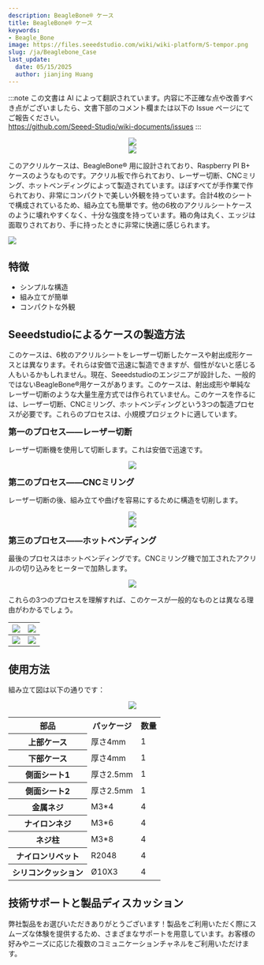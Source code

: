 ```yaml
---
description: BeagleBone® ケース
title: BeagleBone® ケース
keywords:
- Beagle_Bone
image: https://files.seeedstudio.com/wiki/wiki-platform/S-tempor.png
slug: /ja/Beaglebone_Case
last_update:
  date: 05/15/2025
  author: jianjing Huang
---
```

:::note
この文書は AI によって翻訳されています。内容に不正確な点や改善すべき点がございましたら、文書下部のコメント欄または以下の Issue ページにてご報告ください。  
https://github.com/Seeed-Studio/wiki-documents/issues
:::

<div align="center"><img width={1000} src="https://files.seeedstudio.com/wiki/Beaglebone_Case/img/1130070001_1.jpg" /></div>

<div align="center"><img width={1000} src="https://files.seeedstudio.com/wiki/Beaglebone_Case/img/1130070001_4.jpg" /></div>

このアクリルケースは、BeagleBone® 用に設計されており、Raspberry PI B+ ケースのようなものです。アクリル板で作られており、レーザー切断、CNCミリング、ホットベンディングによって製造されています。ほぼすべてが手作業で作られており、非常にコンパクトで美しい外観を持っています。合計4枚のシートで構成されているため、組み立ても簡単です。他の6枚のアクリルシートケースのように壊れやすくなく、十分な強度を持っています。箱の角は丸く、エッジは面取りされており、手に持ったときに非常に快適に感じられます。

<p style={{textAlign: 'center'}}><a href="https://www.seeedstudio.com/BeagleBone-Case-p-2285.html" target="_blank"><img src="https://files.seeedstudio.com/wiki/Seeed-WiKi/docs/images/300px-Get_One_Now_Banner-ragular.png"/></a></p>

## 特徴

* シンプルな構造
* 組み立てが簡単
* コンパクトな外観

## Seeedstudioによるケースの製造方法

このケースは、6枚のアクリルシートをレーザー切断したケースや射出成形ケースとは異なります。それらは安価で迅速に製造できますが、個性がないと感じる人もいるかもしれません。現在、Seeedstudioのエンジニアが設計した、一般的ではないBeagleBone®用ケースがあります。このケースは、射出成形や単純なレーザー切断のような大量生産方式では作られていません。このケースを作るには、レーザー切断、CNCミリング、ホットベンディングという3つの製造プロセスが必要です。これらのプロセスは、小規模プロジェクトに適しています。

**<big>第一のプロセス——レーザー切断</big>**

レーザー切断機を使用して切断します。これは安価で迅速です。

<div align="center"><img width={1000} src="https://files.seeedstudio.com/wiki/Beaglebone_Case/img/20141016191356.jpg" /></div>

**<big>第二のプロセス——CNCミリング</big>**

レーザー切断の後、組み立てや曲げを容易にするために構造を切削します。

<div align="center"><img width={1000} src="https://files.seeedstudio.com/wiki/Beaglebone_Case/img/123bc.jpg" /></div>

<div align="center"><img width={1000} src="https://files.seeedstudio.com/wiki/Beaglebone_Case/img/IMG_9992a.jpg" /></div>

**<big>第三のプロセス——ホットベンディング</big>**

最後のプロセスはホットベンディングです。CNCミリング機で加工されたアクリルの切り込みをヒーターで加熱します。

<div align="center"><img width={1000} src="https://files.seeedstudio.com/wiki/Beaglebone_Case/img/20141016191303.jpg" /></div>

これらの3つのプロセスを理解すれば、このケースが一般的なものとは異なる理由がわかるでしょう。

|<div align="center"><img width={1000} src="https://files.seeedstudio.com/wiki/Beaglebone_Case/img/1130070001_2.jpg" /></div>|<div align="center"><img width={1000} src="https://files.seeedstudio.com/wiki/Beaglebone_Case/img/1130070001_3.jpg" /></div>
|---|---|
|<div align="center"><img width={1000} src="https://files.seeedstudio.com/wiki/Beaglebone_Case/img/1130070001_5.jpg" /></div>|<div align="center"><img width={1000} src="https://files.seeedstudio.com/wiki/Beaglebone_Case/img/1130070001_6.jpg" /></div>

## 使用方法

組み立て図は以下の通りです：

<div align="center"><img width={1000} src="https://files.seeedstudio.com/wiki/Beaglebone_Case/img/20141016183208.jpg" /></div>

<table cellSpacing={0} width="80%">
  <tbody><tr>
      <th scope="col"> 部品
      </th>
      <th scope="col"> パッケージ
      </th>
      <th scope="col"> 数量
      </th></tr>
    <tr>
      <th scope="row"> 上部ケース
      </th>
      <td> 厚さ4mm
      </td>
      <td> 1
      </td></tr>
    <tr>
      <th scope="row"> 下部ケース
      </th>
      <td> 厚さ4mm
      </td>
      <td> 1
      </td></tr>
    <tr>
      <th scope="row"> 側面シート1
      </th>
      <td> 厚さ2.5mm
      </td>
      <td> 1
      </td></tr>
    <tr>
      <th scope="row"> 側面シート2
      </th>
      <td> 厚さ2.5mm
      </td>
      <td> 1
      </td></tr>
    <tr>
      <th scope="row"> 金属ネジ
      </th>
      <td> M3*4
      </td>
      <td> 4
      </td></tr>
    <tr>
      <th scope="row"> ナイロンネジ
      </th>
      <td> M3*6
      </td>
      <td> 4
      </td></tr>
    <tr>
      <th scope="row"> ネジ柱
      </th>
      <td> M3*8
      </td>
      <td> 4
      </td></tr>
    <tr>
      <th scope="row"> ナイロンリベット
      </th>
      <td> R2048
      </td>
      <td> 4
      </td></tr>
    <tr>
      <th scope="row"> シリコンクッション
      </th>
      <td> Ø10X3
      </td>
      <td> 4
      </td></tr></tbody></table>

## 技術サポートと製品ディスカッション

弊社製品をお選びいただきありがとうございます！製品をご利用いただく際にスムーズな体験を提供するため、さまざまなサポートを用意しています。お客様の好みやニーズに応じた複数のコミュニケーションチャネルをご利用いただけます。

<div class="button_tech_support_container">
<a href="https://forum.seeedstudio.com/" class="button_forum"></a> 
<a href="https://www.seeedstudio.com/contacts" class="button_email"></a>
</div>

<div class="button_tech_support_container">
<a href="https://discord.gg/eWkprNDMU7" class="button_discord"></a> 
<a href="https://github.com/Seeed-Studio/wiki-documents/discussions/69" class="button_discussion"></a>
</div>